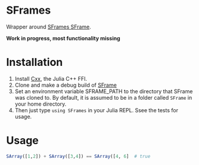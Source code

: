 # SFrames



Wrapper around [SFrames SFrame](https://github.com/dato-code/SFrame).

**Work in progress, most functionality missing**

Installation
====

1. Install [Cxx](https://github.com/Keno/Cxx.jl), the Julia C++ FFI.
1. Clone and make a debug build of [SFrame](https://github.com/dato-code/SFrame)
1. Set an environment variable SFRAME_PATH to the directory that SFrame was cloned to.
By default, it is assumed to be in a folder called `SFrame` in your home directory.
1. Then just type `using SFrames` in your Julia REPL. Ssee the tests for usage.

Usage
====

```julia
SArray([1,2]) + SArray([3,4]) == SArray([4, 6]  # true
```

